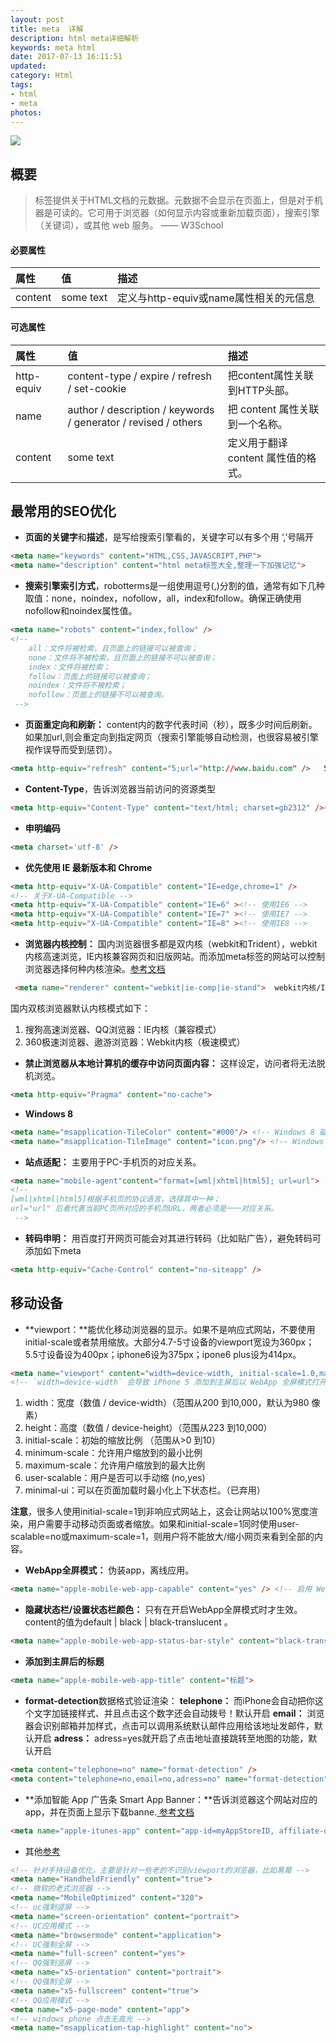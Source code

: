 ```yaml
---
layout: post
title: meta  详解
description: html meta详细解析
keywords: meta html
date: 2017-07-13 16:11:51
updated:
category: Html
tags:
- html
- meta
photos:
---
```

![](/images/timg4.jpg)
<!-- more -->
## 概要
>标签提供关于HTML文档的元数据。元数据不会显示在页面上，但是对于机器是可读的。它可用于浏览器（如何显示内容或重新加载页面），搜索引擎（关键词），或其他 web 服务。 —— W3School

#### 必要属性
| 属性      |   值   |  描述  |
| :-------  | :-----  | :----  |
| content     | some text |  定义与http-equiv或name属性相关的元信息     |
#### 可选属性
| 属性      |   值   |  描述  |
| :-------  | :-----  | :----  |
| http-equiv | content-type / expire / refresh / set-cookie |  把content属性关联到HTTP头部。     |
| name | author / description / keywords / generator / revised / others|  把 content 属性关联到一个名称。     |
| content | some text|  定义用于翻译 content 属性值的格式。     |
## 最常用的SEO优化
* **页面的关键字**和**描述**，是写给搜索引擎看的，关键字可以有多个用 ‘,’号隔开

```html
<meta name="keywords" content="HTML,CSS,JAVASCRIPT,PHP">
<meta name="description" content="html meta标签大全,整理一下加强记忆">
```
* **搜索引擎索引方式**，robotterms是一组使用逗号(,)分割的值，通常有如下几种取值：none，noindex，nofollow，all，index和follow。确保正确使用nofollow和noindex属性值。

```html
<meta name="robots" content="index,follow" />
<!--
    all：文件将被检索，且页面上的链接可以被查询；
    none：文件将不被检索，且页面上的链接不可以被查询；
    index：文件将被检索；
    follow：页面上的链接可以被查询；
    noindex：文件将不被检索；
    nofollow：页面上的链接不可以被查询。
 -->
```
* **页面重定向和刷新：** content内的数字代表时间（秒），既多少时间后刷新。如果加url,则会重定向到指定网页（搜索引擎能够自动检测，也很容易被引擎视作误导而受到惩罚）。

```html
<meta http-equiv="refresh" content="5;url="http://www.baidu.com" />   5秒后会跳转到：http://www.baidu.com
```
* **Content-Type**，告诉浏览器当前访问的资源类型

```html
<meta http-equiv="Content-Type" content="text/html; charset=gb2312" /><!--告诉浏览器当前访问的资源类型 并声明编码-->
```
* **申明编码**

```html
<meta charset='utf-8' />
```
* **优先使用 IE 最新版本和 Chrome**

```html
<meta http-equiv="X-UA-Compatible" content="IE=edge,chrome=1" />
<!-- 关于X-UA-Compatible -->
<meta http-equiv="X-UA-Compatible" content="IE=6" ><!-- 使用IE6 -->
<meta http-equiv="X-UA-Compatible" content="IE=7" ><!-- 使用IE7 -->
<meta http-equiv="X-UA-Compatible" content="IE=8" ><!-- 使用IE8 -->
```
* **浏览器内核控制：** 国内浏览器很多都是双内核（webkit和Trident），webkit内核高速浏览，IE内核兼容网页和旧版网站。而添加meta标签的网站可以控制浏览器选择何种内核渲染。[参考文档](http://se.360.cn/v6/help/meta.html)

```html
 <meta name="renderer" content="webkit|ie-comp|ie-stand">  webkit内核/IE兼容模式/IE标准模式
```

国内双核浏览器默认内核模式如下：
1. 搜狗高速浏览器、QQ浏览器：IE内核（兼容模式）
2. 360极速浏览器、遨游浏览器：Webkit内核（极速模式）

* **禁止浏览器从本地计算机的缓存中访问页面内容：** 这样设定，访问者将无法脱机浏览。

```html
<meta http-equiv="Pragma" content="no-cache">
```
* **Windows 8**

```html
<meta name="msapplication-TileColor" content="#000"/> <!-- Windows 8 磁贴颜色 -->
<meta name="msapplication-TileImage" content="icon.png"/> <!-- Windows 8 磁贴图标 -->
```
* **站点适配：** 主要用于PC-手机页的对应关系。

```html
<meta name="mobile-agent"content="format=[wml|xhtml|html5]; url=url">
<!--
[wml|xhtml|html5]根据手机页的协议语言，选择其中一种；
url="url" 后者代表当前PC页所对应的手机页URL，两者必须是一一对应关系。
 -->
```
* **转码申明：** 用百度打开网页可能会对其进行转码（比如贴广告），避免转码可添加如下meta

```html
<meta http-equiv="Cache-Control" content="no-siteapp" />
```
## 移动设备
* **viewport：**能优化移动浏览器的显示。如果不是响应式网站，不要使用initial-scale或者禁用缩放。大部分4.7-5寸设备的viewport宽设为360px；5.5寸设备设为400px；iphone6设为375px；ipone6 plus设为414px。

```html
<meta name="viewport" content="width=device-width, initial-scale=1.0,maximum-scale=1.0, user-scalable=no"/>
<!-- `width=device-width` 会导致 iPhone 5 添加到主屏后以 WebApp 全屏模式打开页面时出现黑边  -->
```
1. width：宽度（数值 / device-width）（范围从200 到10,000，默认为980 像素）
2. height：高度（数值 / device-height）（范围从223 到10,000）
3. initial-scale：初始的缩放比例 （范围从>0 到10）
4. minimum-scale：允许用户缩放到的最小比例
5. maximum-scale：允许用户缩放到的最大比例
6. user-scalable：用户是否可以手动缩 (no,yes)
7. minimal-ui：可以在页面加载时最小化上下状态栏。（已弃用）

**注意**，很多人使用initial-scale=1到非响应式网站上，这会让网站以100%宽度渲染，用户需要手动移动页面或者缩放。如果和initial-scale=1同时使用user-scalable=no或maximum-scale=1，则用户将不能放大/缩小网页来看到全部的内容。
* **WebApp全屏模式：** 伪装app，离线应用。

```html
<meta name="apple-mobile-web-app-capable" content="yes" /> <!-- 启用 WebApp 全屏模式 -->
```
* **隐藏状态栏/设置状态栏颜色：** 只有在开启WebApp全屏模式时才生效。content的值为default | black | black-translucent 。

```html
<meta name="apple-mobile-web-app-status-bar-style" content="black-translucent" />
```
* **添加到主屏后的标题**

```html
<meta name="apple-mobile-web-app-title" content="标题">
```
* **format-detection**数据格式验证渲染：
**telephone：** 而iPhone会自动把你这个文字加链接样式、并且点击这个数字还会自动拨号！默认开启 
**email：** 浏览器会识别邮箱并加样式，点击可以调用系统默认邮件应用给该地址发邮件，默认开启 
**adress：** adress=yes就开启了点击地址直接跳转至地图的功能，默认开启

```html
<meta content="telephone=no" name="format-detection" />
<meta content="telephone=no,email=no,adress=no" name="format-detection" /> 
```
* **添加智能 App 广告条 Smart App Banner：**告诉浏览器这个网站对应的app，并在页面上显示下载banne.[ 参考文档](https://developer.apple.com/library/content/documentation/AppleApplications/Reference/SafariWebContent/PromotingAppswithAppBanners/PromotingAppswithAppBanners.html)

```html
<meta name="apple-itunes-app" content="app-id=myAppStoreID, affiliate-data=myAffiliateData, app-argument=myURL"> 
```
* 其他[参考](http://fex.baidu.com/blog/2014/10/html-head-tags/?qq-pf-to=pcqq.c2c) 

```html
<!-- 针对手持设备优化，主要是针对一些老的不识别viewport的浏览器，比如黑莓 -->
<meta name="HandheldFriendly" content="true">
<!-- 微软的老式浏览器 -->
<meta name="MobileOptimized" content="320">
<!-- uc强制竖屏 -->
<meta name="screen-orientation" content="portrait">
<!-- UC应用模式 -->
<meta name="browsermode" content="application">
<!-- UC强制全屏 -->
<meta name="full-screen" content="yes">
<!-- QQ强制竖屏 -->
<meta name="x5-orientation" content="portrait">
<!-- QQ强制全屏 -->
<meta name="x5-fullscreen" content="true">
<!-- QQ应用模式 -->
<meta name="x5-page-mode" content="app">
<!-- windows phone 点击无高光 -->
<meta name="msapplication-tap-highlight" content="no">
```